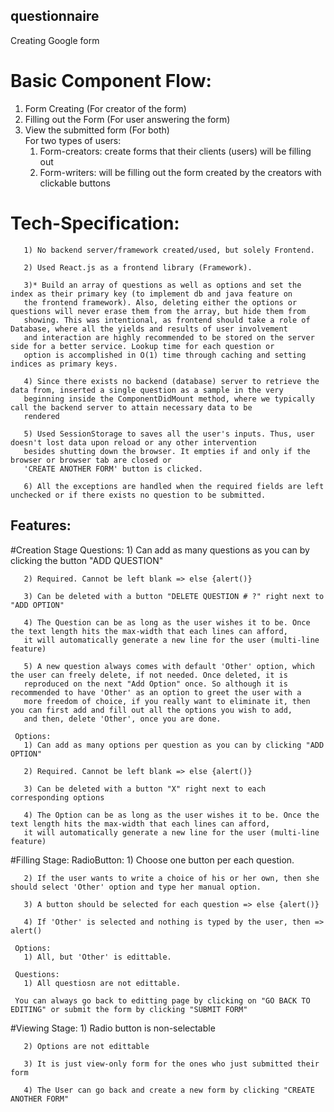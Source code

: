 ## questionnaire
Creating Google form

# Basic Component Flow:
 1. Form Creating (For creator of the form)
 2. Filling out the Form (For user answering the form)
 3. View the submitted form (For both)   
   For two types of users:
     1. Form-creators: create forms that their clients (users) will be filling out
     2. Form-writers: will be filling out the form created by the creators with clickable buttons
     
# Tech-Specification:
       1) No backend server/framework created/used, but solely Frontend.
       
       2) Used React.js as a frontend library (Framework). 
       
       3)* Build an array of questions as well as options and set the index as their primary key (to implement db and java feature on
       the frontend framework). Also, deleting either the options or questions will never erase them from the array, but hide them from 
       showing. This was intentional, as frontend should take a role of Database, where all the yields and results of user involvement 
       and interaction are highly recommended to be stored on the server side for a better service. Lookup time for each question or
       option is accomplished in O(1) time through caching and setting indices as primary keys.
      
       4) Since there exists no backend (database) server to retrieve the data from, inserted a single question as a sample in the very 
       beginning inside the ComponentDidMount method, where we typically call the backend server to attain necessary data to be 
       rendered
       
       5) Used SessionStorage to saves all the user's inputs. Thus, user doesn't lost data upon reload or any other intervention 
       besides shutting down the browser. It empties if and only if the browser or browser tab are closed or 
       'CREATE ANOTHER FORM' button is clicked. 
       
       6) All the exceptions are handled when the required fields are left unchecked or if there exists no question to be submitted.
     
## Features:
 #Creation Stage
     Questions:
       1) Can add as many questions as you can by clicking the button "ADD QUESTION"
              
       2) Required. Cannot be left blank => else {alert()}
       
       3) Can be deleted with a button "DELETE QUESTION # ?" right next to "ADD OPTION"
       
       4) The Question can be as long as the user wishes it to be. Once the text length hits the max-width that each lines can afford,
       it will automatically generate a new line for the user (multi-line feature)
       
       5) A new question always comes with default 'Other' option, which the user can freely delete, if not needed. Once deleted, it is
       reproduced on the next "Add Option" once. So although it is recommended to have 'Other' as an option to greet the user with a 
       more freedom of choice, if you really want to eliminate it, then you can first add and fill out all the options you wish to add,
       and then, delete 'Other', once you are done.
       
     Options:
       1) Can add as many options per question as you can by clicking "ADD OPTION"
       
       2) Required. Cannot be left blank => else {alert()}
       
       3) Can be deleted with a button "X" right next to each corresponding options
       
       4) The Option can be as long as the user wishes it to be. Once the text length hits the max-width that each lines can afford,
       it will automatically generate a new line for the user (multi-line feature)
       
       
 #Filling Stage:
    RadioButton:
       1) Choose one button per each question.
       
       2) If the user wants to write a choice of his or her own, then she should select 'Other' option and type her manual option.
       
       3) A button should be selected for each question => else {alert()}
       
       4) If 'Other' is selected and nothing is typed by the user, then => alert()
       
     Options:
       1) All, but 'Other' is edittable.
       
     Questions:
       1) All questiosn are not edittable.
       
     You can always go back to editting page by clicking on "GO BACK TO EDITING" or submit the form by clicking "SUBMIT FORM"
 
  #Viewing Stage:
       1) Radio button is non-selectable
       
       2) Options are not edittable
       
       3) It is just view-only form for the ones who just submitted their form
       
       4) The User can go back and create a new form by clicking "CREATE ANOTHER FORM"

